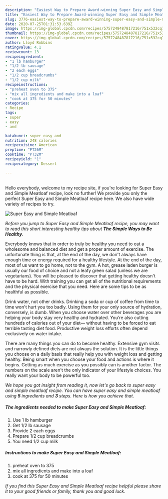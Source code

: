 ```yaml
---
description: "Easiest Way to Prepare Award-winning Super Easy and Simple Meatloaf"
title: "Easiest Way to Prepare Award-winning Super Easy and Simple Meatloaf"
slug: 3776-easiest-way-to-prepare-award-winning-super-easy-and-simple-meatloaf
date: 2020-07-25T01:31:53.639Z
image: https://img-global.cpcdn.com/recipes/5757248487817216/751x532cq70/super-easy-and-simple-meatloaf-recipe-main-photo.jpg
thumbnail: https://img-global.cpcdn.com/recipes/5757248487817216/751x532cq70/super-easy-and-simple-meatloaf-recipe-main-photo.jpg
cover: https://img-global.cpcdn.com/recipes/5757248487817216/751x532cq70/super-easy-and-simple-meatloaf-recipe-main-photo.jpg
author: Lloyd Robbins
ratingvalue: 4.1
reviewcount: 13
recipeingredient:
- "1 lb hamburger"
- "1/2 lb sausage"
- "2 each eggs"
- "1/2 cup breadcrumbs"
- "1/2 cup milk"
recipeinstructions:
- "preheat oven to 375"
- "mix all ingredients and make into a loaf"
- "cook at 375 for 50 minutes"
categories:
- Recipe
tags:
- super
- easy
- and

katakunci: super easy and 
nutrition: 248 calories
recipecuisine: American
preptime: "PT26M"
cooktime: "PT32M"
recipeyield: "1"
recipecategory: Dessert

---
```

<br>
Hello everybody, welcome to my recipe site, if you're looking for Super Easy and Simple Meatloaf recipe, look no further! We provide you only the perfect Super Easy and Simple Meatloaf recipe here. We also have wide variety of recipes to try.
<br>


![Super Easy and Simple Meatloaf](https://img-global.cpcdn.com/recipes/5757248487817216/751x532cq70/super-easy-and-simple-meatloaf-recipe-main-photo.jpg)

<i>Before you jump to Super Easy and Simple Meatloaf recipe, you may want to read this short interesting healthy tips about <strong>The Simple Ways to Be Healthy</strong>.</i>

Everybody knows that in order to truly be healthy you need to eat a wholesome and balanced diet and get a proper amount of exercise. The unfortunate thing is that, at the end of the day, we don't always have enough time or energy required for a healthy lifestyle. At the end of the day, most of us want to go home, not to the gym. A hot, grease laden burger is usually our food of choice and not a leafy green salad (unless we are vegetarians). You will be pleased to discover that getting healthy doesn't have to be hard. With training you can get all of the nutritional requirements and the physical exercise that you need. Here are some tips to be as healthful as possible.

Drink water, not other drinks. Drinking a soda or cup of coffee from time to time won't hurt you too badly. Using them for your only source of hydration, conversely, is dumb. When you choose water over other beverages you are helping your body stay very healthy and hydrated. You’re also cutting hundreds of calories out of your diet— without having to be forced to eat terrible tasting diet food. Productive weight loss efforts often depend exclusively on water intake.

There are many things you can do to become healthy. Extensive gym visits and narrowly defined diets are not always the solution. It is the little things you choose on a daily basis that really help you with weight loss and getting healthy. Being smart when you choose your food and actions is where it begins. Getting as much exercise as you possibly can is another factor. The numbers on the scale aren't the only indicator of your lifestyle choices. You really want your body to be powerful too. 


<i>We hope you got insight from reading it, now let's go back to super easy and simple meatloaf recipe. You can have super easy and simple meatloaf using <strong>5</strong> ingredients and <strong>3</strong> steps. Here is how you achieve that.
</i>

##### The ingredients needed to make Super Easy and Simple Meatloaf:

1. Use 1 lb hamburger
1. Get 1/2 lb sausage
1. Provide 2 each eggs
1. Prepare 1/2 cup breadcrumbs
1. You need 1/2 cup milk


##### Instructions to make Super Easy and Simple Meatloaf:

1. preheat oven to 375
1. mix all ingredients and make into a loaf
1. cook at 375 for 50 minutes


<i>If you find this Super Easy and Simple Meatloaf recipe helpful please share it to your good friends or family, thank you and good luck.</i>
